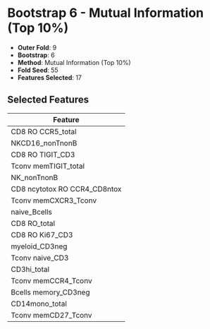 # Bootstrap 6 - Mutual Information (Top 10%)

- **Outer Fold**: 9
- **Bootstrap**: 6
- **Method**: Mutual Information (Top 10%)
- **Fold Seed**: 55
- **Features Selected**: 17

## Selected Features

| Feature |
|---------|
| CD8 RO CCR5_total |
| NKCD16_nonTnonB |
| CD8 RO TIGIT_CD3 |
| Tconv memTIGIT_total |
| NK_nonTnonB |
| CD8 ncytotox RO CCR4_CD8ntox |
| Tconv memCXCR3_Tconv |
| naive_Bcells |
| CD8 RO_total |
| CD8  RO Ki67_CD3 |
| myeloid_CD3neg |
| Tconv naive_CD3 |
| CD3hi_total |
| Tconv memCCR4_Tconv |
| Bcells memory_CD3neg |
| CD14mono_total |
| Tconv memCD27_Tconv |

